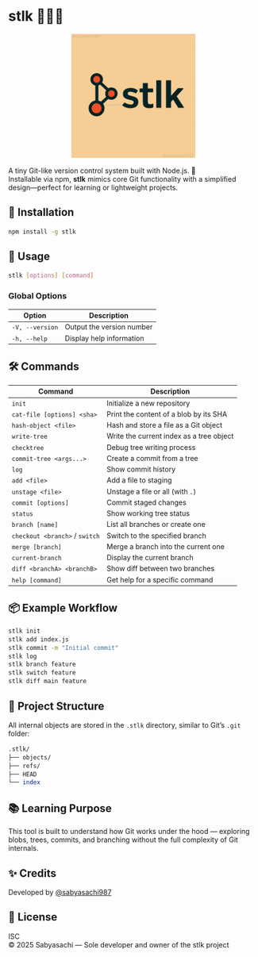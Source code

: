 # stlk 🕵🏻‍♂️

<p align="center">
<img src="https://raw.githubusercontent.com/Sabyasachi987/STLK/master/assets/%40sabyasachi.png" alt="stlk logo" width="250" /></p>

A tiny Git-like version control system built with Node.js. 🚀  
Installable via npm, **stlk** mimics core Git functionality with a simplified design—perfect for learning or lightweight projects.


## 🚀 Installation

```bash
npm install -g stlk
```

## 🧠 Usage

```bash
stlk [options] [command]
```

### Global Options
| Option               | Description                   |
|----------------------|-------------------------------|
| `-V, --version`       | Output the version number     |
| `-h, --help`          | Display help information      |

## 🛠️ Commands

| Command                 | Description                                               |
|-------------------------|-----------------------------------------------------------|
| `init`                  | Initialize a new repository                                |
| `cat-file [options] <sha>` | Print the content of a blob by its SHA                   |
| `hash-object <file>`    | Hash and store a file as a Git object                     |
| `write-tree`            | Write the current index as a tree object                  |
| `checktree`             | Debug tree writing process                                |
| `commit-tree <args...>` | Create a commit from a tree                               |
| `log`                   | Show commit history                                       |
| `add <file>`            | Add a file to staging                                     |
| `unstage <file>`        | Unstage a file or all (with `.`)                          |
| `commit [options]`      | Commit staged changes                                     |
| `status`                | Show working tree status                                  |
| `branch [name]`         | List all branches or create one                           |
| `checkout <branch>` / `switch` | Switch to the specified branch                         |
| `merge [branch]`        | Merge a branch into the current one                       |
| `current-branch`        | Display the current branch                                |
| `diff <branchA> <branchB>` | Show diff between two branches                          |
| `help [command]`        | Get help for a specific command                           |

## 📦 Example Workflow

```bash
stlk init
stlk add index.js
stlk commit -m "Initial commit"
stlk log
stlk branch feature
stlk switch feature
stlk diff main feature
```

## 📁 Project Structure

All internal objects are stored in the `.stlk` directory, similar to Git’s `.git` folder:

```perl
.stlk/
├── objects/
├── refs/
├── HEAD
└── index
```

## 📚 Learning Purpose

This tool is built to understand how Git works under the hood — exploring blobs, trees, commits, and branching without the full complexity of Git internals. 

## ✨ Credits

Developed by [@sabyasachi987](https://github.com/sabyasachi987)

## 📜 License

ISC  
© 2025 Sabyasachi — Sole developer and owner of the stlk project